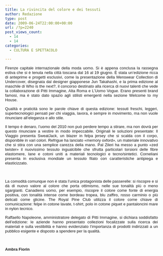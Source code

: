 ```yaml
---
title: La rivincita del colore e dei tessuti
author: Redazione
type: post
date: 2009-06-24T22:00:00+00:00
url: /?p=2240
post_views_count:
  - 14
  - 14
categories:
  - CULTURA E SPETTACOLO

---
```

<p style="text&#45;align: justify; ">
  <font face="Tahoma, sans&#45;serif"><font size="2">Firenze capitale internazionale della moda uomo. Si &egrave; appena conclusa la rassegna estiva che si &egrave; tenuta nella citt&agrave; toscana dal 16 al 19 giugno. &Egrave; stata un&rsquo;edizione ricca di anteprime e progetti esclusivi, come la presentazione della Menswear Collection di Undercover, disegnata dal designer giapponese Jun Takahashi, e la prima edizione al maschile di Who is the next?, il concorso destinato alla ricerca di nuovi talenti che vede la collaborazione di Pitti Immagine, Alta Roma e L&rsquo;Uomo Vogue. Erano presenti brand famosi, ma &egrave; stato dato spazio agli stilisti emergenti nella sezione Welcome to my House. </font></font>
</p>

<p style="margin&#45;bottom: 0cm; text&#45;align: justify; ">
  <font face="Tahoma, sans&#45;serif"><font size="2">Qualit&agrave; e praticit&agrave; sono le parole chiave di questa edizione: tessuti freschi, leggeri, supertecnologici pensati per chi viaggia, lavora, &egrave; sempre in movimento, ma non vuole rinunciare all&rsquo;eleganza e allo stile. </font></font>
</p>

<p style="margin&#45;bottom: 0cm; text&#45;align: justify; ">
  <font face="Tahoma, sans&#45;serif"><font size="2">Il tempo &egrave; denaro, l&rsquo;uomo del 2010 non pu&ograve; perdere tempo a stirare, ma non dovr&agrave; per questo rinunciare a vestire in modo impeccabile. Originali le soluzioni presentate: Il Viaggio presenta SweatJack, un blazer in felpa jersey che si scalda con il corpo, disponibile in vari colori. Refrigue ha lanciato &laquo;memory oxford&raquo;, un materiale innovativo che si stira con una semplice carezza della mano. Pal Zileri ha messo a punto &laquo;zed twister&raquo; il nuovissimo tessuto ingualcibile che sfrutta particolari torsioni delle fibre elastomere, lane e cotoni uniti a materiali tecnologici e tecno/sintetici. Corneliani presenta in esclusiva mondiale un tessuto filato con caratteristiche antipiega e elasticizzato. </font></font>
</p>

<p style="margin&#45;bottom: 0cm; text&#45;align: justify; ">
  &nbsp;
</p>

<p style="margin&#45;bottom: 0cm; text&#45;align: justify; ">
  <font face="Tahoma, sans&#45;serif"><font size="2">La comodit&agrave; comunque non &egrave; stata l&rsquo;unica protagonista delle passerelle: si riscopre e si d&agrave; di nuovo valore al colore che porta ottimismo, nelle sue tonalit&agrave; pi&ugrave; o meno sgargianti. Canadiens uomo, per esempio, riscopre il colore come fonte di energia positiva, con tonalit&agrave; intense come bordeau tropea, blu zaffiro, rosso carminio o pi&ugrave; delicati come glicine. The Royal Pine Club utilizza il colore come chiave di comunicazione: felpe in cotone lavate, t&#45;shirt, polo in cotone piquet e pantaloncini mare in nylon tecnico. </font></font>
</p>

<p align="justify" style="margin&#45;bottom: 0cm">
  <font face="Tahoma, sans&#45;serif"><font size="2">Raffaello Napoleone, amministratore delegato di Pitti Immagine, si dichiara soddisfatto dell&rsquo;edizione: le aziende hanno presentato collezioni focalizzate sulla ricerca dei materiali e sulla vestibilit&agrave; e hanno evidenziato l&rsquo;importanza di prodotti indirizzati a un pubblico esigente e disposto a spendere per la qualit&agrave;.</font></font>
</p>

<p align="justify" style="margin&#45;bottom: 0cm">
  &nbsp;
</p>

<p align="justify" style="margin&#45;bottom: 0cm">
  <font face="Tahoma, sans&#45;serif"><font size="2"><strong>Ambra Fiorin</strong></font></font>
</p>
